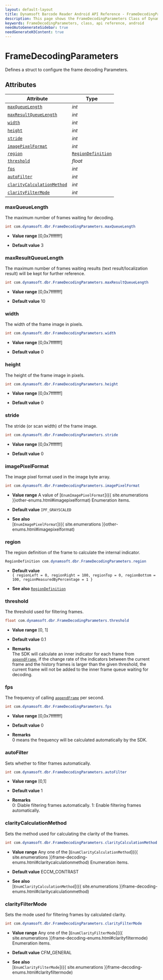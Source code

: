```yaml
---
layout: default-layout
title: Dynamsoft Barcode Reader Android API Reference - FrameDecodingParameters Class
description: This page shows the FrameDecodingParameters Class of Dynamsoft Barcode Reader for Android SDK.
keywords: FrameDecodingParameters, class, api reference, android
needAutoGenerateSidebar: true
needGenerateH3Content: true
---
```



# FrameDecodingParameters

Defines a struct to configure the frame decoding Parameters.  

## Attributes

| Attribute | Type |
|---------- | ---- |
| [`maxQueueLength`](#maxqueuelength) | *int* |
| [`maxResultQueueLength`](#maxresultqueuelength) | *int* |
| [`width`](#width) | *int* |
| [`height`](#height) | *int* |
| [`stride`](#stride) | *int* |
| [`imagePixelFormat`](#imagepixelformat) | *int* |
| [`region`](#region) | [`RegionDefinition`](RegionDefinition.md) |
| [`threshold`](#threshold) | *float* |
| [`fps`](#fps) | *int* |
| [`autoFilter`](#autofilter) | *int* |
| [`clarityCalculationMethod`](#claritycalculationmethod) | *int* |
| [`clarityFilterMode`](#clarityfiltermode) | *int* |

### maxQueueLength

The maximum number of frames waiting for decoding.

```java
int com.dynamsoft.dbr.FrameDecodingParameters.maxQueueLength
```

- **Value range**
    [0,0x7fffffff]

- **Default value**
    3

### maxResultQueueLength

The maximum number of frames waiting results (text result/localization result) will be kept for further reference.  

```java
int com.dynamsoft.dbr.FrameDecodingParameters.maxResultQueueLength
```

- **Value range**
    [0,0x7fffffff]

- **Default value**
    10  

### width

The width of the frame image in pixels.

```java
int com.dynamsoft.dbr.FrameDecodingParameters.width
```

- **Value range**
    [0,0x7fffffff]

- **Default value**
    0  

### height

The height of the frame image in pixels.

```java
int com.dynamsoft.dbr.FrameDecodingParameters.height
```

- **Value range**
    [0,0x7fffffff]

- **Default value**
    0  

### stride

The stride (or scan width) of the frame image.

```java
int com.dynamsoft.dbr.FrameDecodingParameters.stride
```

- **Value range**
    [0,0x7fffffff]

- **Default value**
    0

### imagePixelFormat

The image pixel format used in the image byte array.

```java
int com.dynamsoft.dbr.FrameDecodingParameters.imagePixelFormat
```

- **Value range**
    A value of [`EnumImagePixelFormat`]({{ site.enumerations }}other-enums.html#imagepixelformat) Enumeration items.

- **Default value**
    `IPF_GRAYSCALED`

- **See also**  
    [`EnumImagePixelFormat`]({{ site.enumerations }}other-enums.html#imagepixelformat)

### region

The region definition of the frame to calculate the internal indicator.  

```java
RegionDefinition com.dynamsoft.dbr.FrameDecodingParameters.region
```

- **Default value**  
    `{ regionLeft = 0, regionRight = 100, regionTop = 0, regionBottom = 100, regionMeasuredByPercentage = 1 }`

- **See also**
    [`RegionDefinition`](RegionDefinition.md)

### threshold

The threshold used for filtering frames.

```java
float com.dynamsoft.dbr.FrameDecodingParameters.threshold
```

- **Value range**
    [0, 1]

- **Default value**
    0.1

- **Remarks**  
    The SDK will calculate an inner indicator for each frame from [`appendFrame`](../BarcodeReader/video.md#appendframe), if the change rate of the indicators between the current frame and the history frames is larger than the given threshold, the current frame will not be added to the inner frame queue waiting for decoding.

### fps

The frequency of calling [`appendFrame`](../BarcodeReader/video.md#appendframe) per second.

```java
int com.dynamsoft.dbr.FrameDecodingParameters.fps
```

- **Value range**
    [0,0x7fffffff]

- **Default value**
    0  

- **Remarks**  
    0 means the frequency will be calculated automatically by the SDK.

### autoFilter

Sets whether to filter frames automatically.

```java
int com.dynamsoft.dbr.FrameDecodingParameters.autoFilter
```

- **Value range**
    [0,1]

- **Default value**
    1  

- **Remarks**  
    0: Diable filtering frames automatically. 1: Enable filtering frames automatically.

### clarityCalculationMethod

Sets the method used for calculating the clarity of the frames.

```java
int com.dynamsoft.dbr.FrameDecodingParameters.clarityCalculationMethod
```

- **Value range**
    Any one of the [`EnumClarityCalculationMethod`]({{ site.enumerations }}frame-decoding-enums.html#claritycalculationmethod) Enumeration items.

- **Default value**
    ECCM_CONTRAST

- **See also**  
    [`EnumClarityCalculationMethod`]({{ site.enumerations }}frame-decoding-enums.html#claritycalculationmethod)

### clarityFilterMode

Sets the mode used for filtering frames by calculated clarity.

```java
int com.dynamsoft.dbr.FrameDecodingParameters.clarityFilterMode
```

- **Value range**
    Any one of the [`EnumClarityFilterMode`]({{ site.enumerations }}frame-decoding-enums.html#clarityfiltermode) Enumeration items.

- **Default value**
    CFM_GENERAL

- **See also**  
    [`EnumClarityFilterMode`]({{ site.enumerations }}frame-decoding-enums.html#clarityfiltermode)
